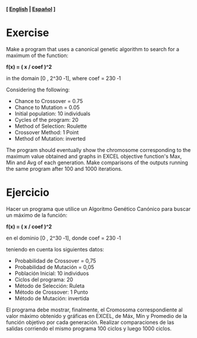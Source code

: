 **[ [English](https://github.com/twissell-/genetics/tree/master/tp1#exercise) | [Español](https://github.com/twissell-/genetics/tree/master/tp1#ejercicio) ]**

# Exercise

Make a program that uses a canonical genetic algorithm to search for a maximum of the function:

**f(x) = ( x / coef )^2** 

in the domain [0 , 2^30 ‐1], where coef = 230 ‐1 


Considering the following:

- Chance to Crossover = 0.75
- Chance to Mutation = 0.05
- Initial population: 10 individuals
- Cycles of the program: 20
- Method of Selection: Roulette
- Crossover Method: 1 Point
- Method of Mutation: inverted


The program should eventually show the chromosome corresponding to the maximum value obtained and graphs in EXCEL objective function's Max, Min and Avg of each generation.
Make comparisons of the outputs running the same program after 100 and 1000 iterations.


# Ejercicio

Hacer un programa que utilice un Algoritmo Genético Canónico para buscar un máximo de la función:

**f(x) = ( x / coef )^2**

en el dominio [0 , 2^30 ‐1], donde coef = 230 ‐1 

teniendo en cuenta los siguientes datos: 

- Probabilidad de Crossover = 0,75
- Probabilidad de Mutación = 0,05
- Población Inicial: 10 individuos
- Ciclos del programa: 20
- Método de Selección: Ruleta
- Método de Crossover: 1 Punto
- Método de Mutación: invertida


El programa debe mostrar, finalmente, el Cromosoma correspondiente al valor máximo obtenido y gráficas en EXCEL, de Máx, Mín y Promedio de la función objetivo por cada generación. Realizar comparaciones de las salidas corriendo el mismo programa 100 ciclos y luego 1000 ciclos.
